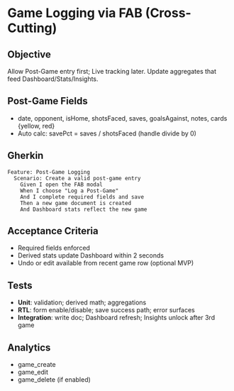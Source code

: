 # Game Logging via FAB (Cross-Cutting)

## Objective
Allow Post-Game entry first; Live tracking later. Update aggregates that feed Dashboard/Stats/Insights.

## Post-Game Fields
- date, opponent, isHome, shotsFaced, saves, goalsAgainst, notes, cards {yellow, red}
- Auto calc: savePct = saves / shotsFaced (handle divide by 0)

## Gherkin
```gherkin
Feature: Post-Game Logging
  Scenario: Create a valid post-game entry
    Given I open the FAB modal
    When I choose "Log a Post-Game"
    And I complete required fields and save
    Then a new game document is created
    And Dashboard stats reflect the new game
```

## Acceptance Criteria
- Required fields enforced
- Derived stats update Dashboard within 2 seconds
- Undo or edit available from recent game row (optional MVP)

## Tests
- **Unit**: validation; derived math; aggregations
- **RTL**: form enable/disable; save success path; error surfaces
- **Integration**: write doc; Dashboard refresh; Insights unlock after 3rd game

## Analytics
- game_create
- game_edit
- game_delete (if enabled)
